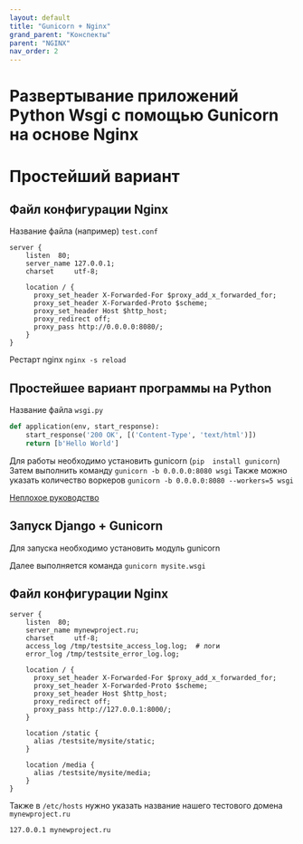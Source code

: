 ```yaml
---
layout: default
title: "Gunicorn + Nginx"
grand_parent: "Конспекты"
parent: "NGINX"
nav_order: 2
---
```


# Развертывание приложений Python Wsgi с помощью Gunicorn на основе Nginx


# Простейший вариант
## Файл конфигурации Nginx

Название файла (например) `test.conf`

```
server {
    listen  80;
    server_name 127.0.0.1;
    charset     utf-8;

    location / {
      proxy_set_header X-Forwarded-For $proxy_add_x_forwarded_for;
      proxy_set_header X-Forwarded-Proto $scheme;
      proxy_set_header Host $http_host;
      proxy_redirect off;
      proxy_pass http://0.0.0.0:8080/;
    }
}
```

Рестарт nginx `nginx -s reload`

## Простейшее вариант программы на Python

Название файла `wsgi.py`

```py
def application(env, start_response):
    start_response('200 OK', [('Content-Type', 'text/html')])
    return [b'Hello World']
```

Для работы необходимо установить gunicorn (`pip  install gunicorn`)
Затем выполнить команду `gunicorn -b 0.0.0.0:8080 wsgi`
Также можно указать количество воркеров `gunicorn -b 0.0.0.0:8080 --workers=5 wsgi`

[Неплохое руководство](https://www.8host.com/blog/razvertyvanie-prilozhenij-python-wsgi-s-pomoshhyu-http-servera-gunicorn-na-osnove-nginx281/?ysclid=l2821sh4rd)

## Запуск Django + Gunicorn

Для запуска необходимо установить модуль gunicorn

Далее выполняется команда `gunicorn mysite.wsgi`

## Файл конфигурации Nginx

```
server {
    listen  80;
    server_name mynewproject.ru;
    charset     utf-8;
    access_log /tmp/testsite_access_log.log;  # логи 
    error_log /tmp/testsite_error_log.log;
    
    location / {
      proxy_set_header X-Forwarded-For $proxy_add_x_forwarded_for;
      proxy_set_header X-Forwarded-Proto $scheme;
      proxy_set_header Host $http_host;
      proxy_redirect off;
      proxy_pass http://127.0.0.1:8000/;
    }

    location /static {
      alias /testsite/mysite/static;
    }

    location /media {
      alias /testsite/mysite/media;
    }
}
```

Также в `/etc/hosts` нужно указать название нашего тестового домена `mynewproject.ru`
```
127.0.0.1 mynewproject.ru
```
